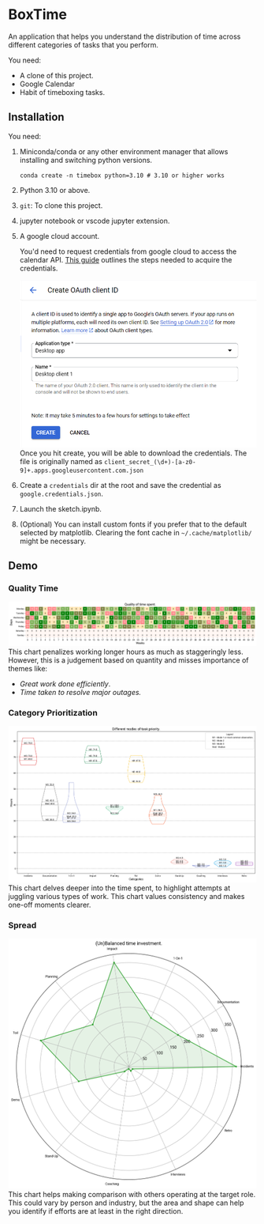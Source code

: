 # BoxTime

An application that helps you understand the distribution of time across different categories of
tasks that you perform.

You need:

- A clone of this project.
- Google Calendar
- Habit of timeboxing tasks.



## Installation

You need:

1. Miniconda/conda or any other environment manager that allows installing and switching python versions.

    ```shell
    conda create -n timebox python=3.10 # 3.10 or higher works
    ```

2. Python 3.10 or above.
3. `git`: To clone this project.
4. jupyter notebook or vscode jupyter extension.
5. A google cloud account.

    You'd need to request credentials from google cloud to access the calendar API.
    [This guide](https://developers.google.com/calendar/api/quickstart/python) outlines the steps needed to acquire the credentials. 

    ![Google credentials page](./resources/image.png)
    Once you hit create, you will be able to download the credentials. The file is originally named as `client_secret_(\d+)-[a-z0-9]+.apps.googleusercontent.com.json`

6. Create a `credentials` dir at the root and save the credential as `google.credentials.json`.
7. Launch the sketch.ipynb.
8. (Optional) You can install custom fonts if you prefer that to the default selected by matplotlib. Clearing the font cache in `~/.cache/matplotlib/` might be necessary.

## Demo

### Quality Time

![Heatmap showing time spent](./resources/charts/heatmap.png)
This chart penalizes working longer hours as much as staggeringly less. However, this is a judgement based on quantity and misses importance of themes like:

- _Great work done efficiently_.
- _Time taken to resolve major outages._

### Category Prioritization

![Violin plot showing distribution of time](./resources/charts/violin.png)
This chart delves deeper into the time spent, to highlight attempts at juggling various types of work. This chart values consistency and makes one-off moments clearer.

### Spread

![Radar chart shows tunnel vision](./resources/charts/radar.png)
This chart helps making comparison with others operating at the target role. This could vary by person and industry, but the area and shape can help you identify if efforts are at least in the right direction.
